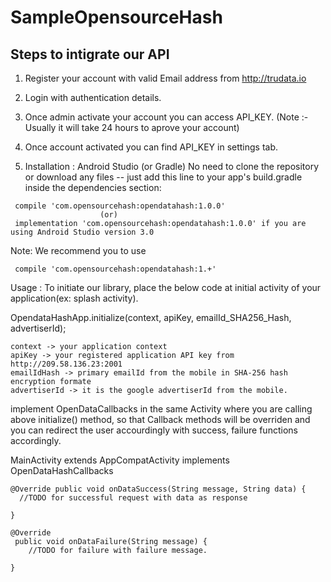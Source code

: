 # SampleOpensourceHash

## Steps to intigrate our API

1) Register your account with valid Email address from http://trudata.io

2) Login with authentication details.

3) Once admin activate your account you can access API_KEY.
(Note :- Usually it will take 24 hours to aprove your account)

4) Once account activated you can find API_KEY in settings tab.

5) Installation : Android Studio (or Gradle) No need to clone the repository or download any files -- just add this line to your app's build.gradle inside the dependencies section:

```
 compile 'com.opensourcehash:opendatahash:1.0.0'
                    (or)
 implementation 'com.opensourcehash:opendatahash:1.0.0' if you are using Android Studio version 3.0
```

Note: We recommend you to use

```
 compile 'com.opensourcehash:opendatahash:1.+'
```

Usage : To initiate our library, place the below code at initial activity of your application(ex: splash activity).

OpendataHashApp.initialize(context, apiKey, emailId_SHA256_Hash, advertiserId);
```
context -> your application context
apiKey -> your registered application API key from http://209.58.136.23:2001
emailIdHash -> primary emailId from the mobile in SHA-256 hash encryption formate
advertiserId -> it is the google advertiserId from the mobile.
```
implement OpenDataCallbacks in the same Activity where you are calling above initialize() method, so that Callback methods will be overriden and you can redirect the user accourdingly with success, failure functions accordingly.

MainActivity extends AppCompatActivity implements OpenDataHashCallbacks
```
@Override public void onDataSuccess(String message, String data) { 
  //TODO for successful request with data as response

}

@Override
 public void onDataFailure(String message) {
    //TODO for failure with failure message.

}
```
